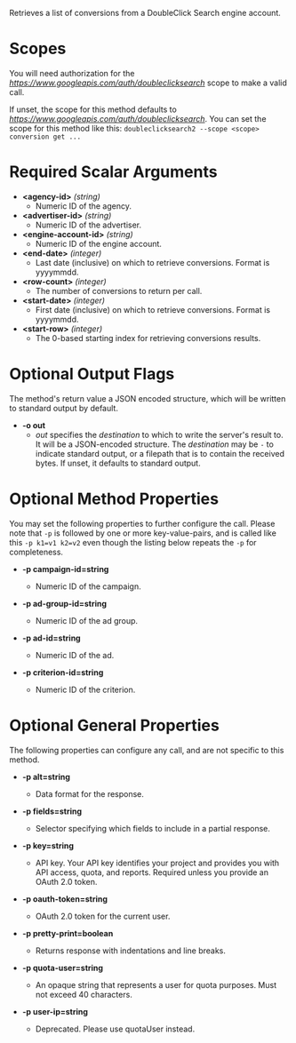 Retrieves a list of conversions from a DoubleClick Search engine account.
# Scopes

You will need authorization for the *https://www.googleapis.com/auth/doubleclicksearch* scope to make a valid call.

If unset, the scope for this method defaults to *https://www.googleapis.com/auth/doubleclicksearch*.
You can set the scope for this method like this: `doubleclicksearch2 --scope <scope> conversion get ...`
# Required Scalar Arguments
* **&lt;agency-id&gt;** *(string)*
    - Numeric ID of the agency.
* **&lt;advertiser-id&gt;** *(string)*
    - Numeric ID of the advertiser.
* **&lt;engine-account-id&gt;** *(string)*
    - Numeric ID of the engine account.
* **&lt;end-date&gt;** *(integer)*
    - Last date (inclusive) on which to retrieve conversions. Format is yyyymmdd.
* **&lt;row-count&gt;** *(integer)*
    - The number of conversions to return per call.
* **&lt;start-date&gt;** *(integer)*
    - First date (inclusive) on which to retrieve conversions. Format is yyyymmdd.
* **&lt;start-row&gt;** *(integer)*
    - The 0-based starting index for retrieving conversions results.

# Optional Output Flags

The method's return value a JSON encoded structure, which will be written to standard output by default.

* **-o out**
    - *out* specifies the *destination* to which to write the server's result to.
      It will be a JSON-encoded structure.
      The *destination* may be `-` to indicate standard output, or a filepath that is to contain the received bytes.
      If unset, it defaults to standard output.
# Optional Method Properties

You may set the following properties to further configure the call. Please note that `-p` is followed by one 
or more key-value-pairs, and is called like this `-p k1=v1 k2=v2` even though the listing below repeats the
`-p` for completeness.

* **-p campaign-id=string**
    - Numeric ID of the campaign.

* **-p ad-group-id=string**
    - Numeric ID of the ad group.

* **-p ad-id=string**
    - Numeric ID of the ad.

* **-p criterion-id=string**
    - Numeric ID of the criterion.

# Optional General Properties

The following properties can configure any call, and are not specific to this method.

* **-p alt=string**
    - Data format for the response.

* **-p fields=string**
    - Selector specifying which fields to include in a partial response.

* **-p key=string**
    - API key. Your API key identifies your project and provides you with API access, quota, and reports. Required unless you provide an OAuth 2.0 token.

* **-p oauth-token=string**
    - OAuth 2.0 token for the current user.

* **-p pretty-print=boolean**
    - Returns response with indentations and line breaks.

* **-p quota-user=string**
    - An opaque string that represents a user for quota purposes. Must not exceed 40 characters.

* **-p user-ip=string**
    - Deprecated. Please use quotaUser instead.
